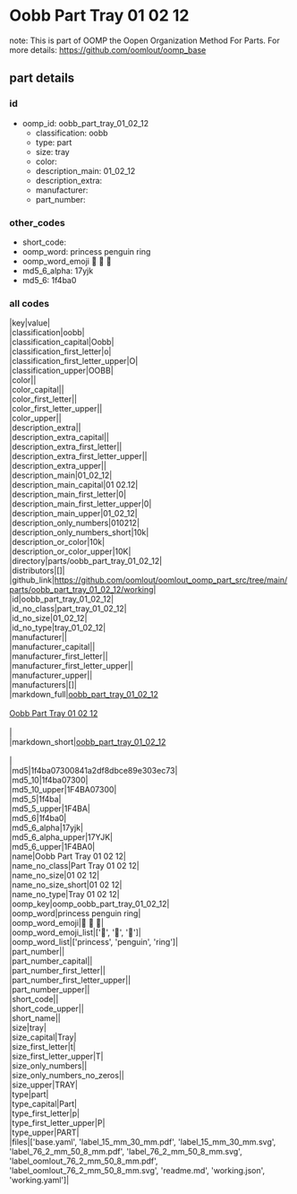 # Oobb Part Tray 01 02 12  

note: This is part of OOMP the Oopen Organization Method For Parts. For more details: https://github.com/oomlout/oomp_base

##  part details





### id
* oomp_id: oobb_part_tray_01_02_12
  * classification: oobb
  * type: part
  * size: tray
  * color: 
  * description_main: 01_02_12
  * description_extra: 
  * manufacturer: 
  * part_number: 

### other_codes
* short_code: 
* oomp_word: princess penguin ring
* oomp_word_emoji :princess: :penguin: :ring:
* md5_6_alpha: 17yjk
* md5_6: 1f4ba0

### all codes 
|key|value|  
|classification|oobb|  
|classification_capital|Oobb|  
|classification_first_letter|o|  
|classification_first_letter_upper|O|  
|classification_upper|OOBB|  
|color||  
|color_capital||  
|color_first_letter||  
|color_first_letter_upper||  
|color_upper||  
|description_extra||  
|description_extra_capital||  
|description_extra_first_letter||  
|description_extra_first_letter_upper||  
|description_extra_upper||  
|description_main|01_02_12|  
|description_main_capital|01 02.12|  
|description_main_first_letter|0|  
|description_main_first_letter_upper|0|  
|description_main_upper|01_02_12|  
|description_only_numbers|010212|  
|description_only_numbers_short|10k|  
|description_or_color|10k|  
|description_or_color_upper|10K|  
|directory|parts/oobb_part_tray_01_02_12|  
|distributors|[]|  
|github_link|https://github.com/oomlout/oomlout_oomp_part_src/tree/main/parts/oobb_part_tray_01_02_12/working|  
|id|oobb_part_tray_01_02_12|  
|id_no_class|part_tray_01_02_12|  
|id_no_size|01_02_12|  
|id_no_type|tray_01_02_12|  
|manufacturer||  
|manufacturer_capital||  
|manufacturer_first_letter||  
|manufacturer_first_letter_upper||  
|manufacturer_upper||  
|manufacturers|[]|  
|markdown_full|[oobb_part_tray_01_02_12](https://github.com/oomlout/oomlout_oomp_part_src/tree/main/parts/oobb_part_tray_01_02_12/working)<br>[](https://github.com/oomlout/oomlout_oomp_part_src/tree/main/parts/oobb_part_tray_01_02_12/working)<br>[Oobb Part Tray 01 02 12](https://github.com/oomlout/oomlout_oomp_part_src/tree/main/parts/oobb_part_tray_01_02_12/working)<br><br>|  
|markdown_short|[oobb_part_tray_01_02_12](https://github.com/oomlout/oomlout_oomp_part_src/tree/main/parts/oobb_part_tray_01_02_12/working)<br><br>|  
|md5|1f4ba07300841a2df8dbce89e303ec73|  
|md5_10|1f4ba07300|  
|md5_10_upper|1F4BA07300|  
|md5_5|1f4ba|  
|md5_5_upper|1F4BA|  
|md5_6|1f4ba0|  
|md5_6_alpha|17yjk|  
|md5_6_alpha_upper|17YJK|  
|md5_6_upper|1F4BA0|  
|name|Oobb Part Tray 01 02 12|  
|name_no_class|Part Tray 01 02 12|  
|name_no_size|01 02 12|  
|name_no_size_short|01 02 12|  
|name_no_type|Tray 01 02 12|  
|oomp_key|oomp_oobb_part_tray_01_02_12|  
|oomp_word|princess penguin ring|  
|oomp_word_emoji|:princess: :penguin: :ring:|  
|oomp_word_emoji_list|[':princess:', ':penguin:', ':ring:']|  
|oomp_word_list|['princess', 'penguin', 'ring']|  
|part_number||  
|part_number_capital||  
|part_number_first_letter||  
|part_number_first_letter_upper||  
|part_number_upper||  
|short_code||  
|short_code_upper||  
|short_name||  
|size|tray|  
|size_capital|Tray|  
|size_first_letter|t|  
|size_first_letter_upper|T|  
|size_only_numbers||  
|size_only_numbers_no_zeros||  
|size_upper|TRAY|  
|type|part|  
|type_capital|Part|  
|type_first_letter|p|  
|type_first_letter_upper|P|  
|type_upper|PART|  
|files|['base.yaml', 'label_15_mm_30_mm.pdf', 'label_15_mm_30_mm.svg', 'label_76_2_mm_50_8_mm.pdf', 'label_76_2_mm_50_8_mm.svg', 'label_oomlout_76_2_mm_50_8_mm.pdf', 'label_oomlout_76_2_mm_50_8_mm.svg', 'readme.md', 'working.json', 'working.yaml']|  
